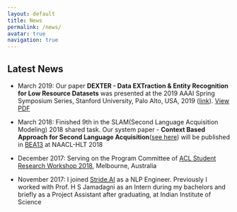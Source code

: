 ```yaml
---
layout: default
title: News
permalink: /news/
avatar: true
navigation: true
---
```


## Latest News

- March 2019: Our paper **DEXTER - Data EXTraction & Entity Recognition for Low Resource Datasets** was presented at the 2019 AAAI Spring Symposium Series, Stanford University, Palo Alto, USA, 2019 ([link](https://www.aaai-make.info/)). [View PDF](/assets/papers/2019/dexter_aaai_make.pdf)

<!-- - December 2018: Our paper **DEXTER - Data EXTraction & Entity Recognition for Low Resource Datasets** has been accepted at the 2019 AAAI Spring Symposium Series, Stanford University, Palo Alto, USA, 2019 ([link](https://www.aaai-make.info/)) -->

- March 2018: Finished 9th in the SLAM(Second Language Acquisition Modeling) 2018 shared task. Our system paper \- **Context Based Approach
for Second Language Acquisition**([see here](http://sharedtask.duolingo.com/papers/nayak.slam18.pdf)) will be published in [BEA13](https://www.cs.rochester.edu/~tetreaul/naacl-bea13.html) at NAACL-HLT 2018

- December 2017: Serving on the Program Committee of [ACL Student Research Workshop 2018](https://sites.google.com/view/aclsrw2018/), Melbourne, Australia

- November 2017: I joined [Stride.AI](https://stride.ai) as a NLP Engineer. Previously I worked with Prof. H S Jamadagni as an Intern during my bachelors and briefly as a Project Assistant after graduating, at Indian Institute of Science

<!-- - July 2017: Presented **V for Vocab: An Intelligent Flashcard Application** at ACL SRW 2017 in Vancouver, Canada -->

<!--
- June 2017: Received Travel Grant from Association for Computational Linguistics (ACL) to attend the ACL SRW 2017 to be held in Vancouver, Canada -->

<!-- - May 2017: Received Best outgoing student from Information Science and Engineering Department, M S Ramaiah Institute of Technology -->

<!-- - July 2015: Started Interning at Indian Institute of Science, Bangalore under Prof. H S Jamadagni -->
